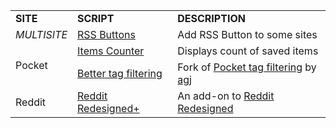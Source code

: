 <table>
    <tr>
        <td><b>SITE</b></td>
        <td><b>SCRIPT</b></td>
        <td><b>DESCRIPTION</b></td>
    </tr>
    <tr>
        <tr>
            <td rowspan=1><i>MULTISITE</i></td>
            <td><a href="https://github.com/Jorengarenar/userscripts/raw/master/RSS_Buttons.user.js">RSS Buttons</a></td>
            <td>Add RSS Button to some sites</td>
        </tr>
    </tr>
    <tr>
        <tr>
            <td rowspan=2>Pocket</td>
            <td><a href="https://github.com/Jorengarenar/userscripts/raw/master/Pocket_Items_Counter.user.js">Items Counter</a></td>
            <td>Displays count of saved items </td>
        </tr>
        <tr>
            <td><a href="https://github.com/Jorengarenar/userscripts/raw/master/Pocket_Better_tag_filtering.user.js">Better tag filtering</a></td>
            <td>Fork of <a href="https://greasyfork.org/en/scripts/39537-pocket-tag-filtering">Pocket tag filtering</a> by <a href="http://agj.cl">agj</a></td>
        </tr>
        <tr>
            <td>Reddit</td>
            <td><a href="https://github.com/Jorengarenar/userscripts/raw/master/Reddit_Redesigned_Plus.user.js">Reddit Redesigned+</a></td>
            <td>An add-on to <a href="https://userstyles.org/styles/75410/reddit-redesigned-deprecated">Reddit Redesigned<a></td>
        </tr>
    </tr>
</table>
